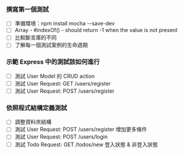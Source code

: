 ### 撰寫第一個測試

- [ ] 準備環境：npm install mocha --save-dev
- [ ] Array - #indexOf() - should return -1 when the value is not present
- [ ] 比較斷言庫的不同
- [ ] 了解每一個測試案例的生命週期

### 示範 Express 中的測試該如何進行

- [ ] 測試 User Model 的 CRUD action
- [ ] 測試 User Request: GET /users/register
- [ ] 測試 User Request: POST /users/register

### 依照程式結構定義測試

- [ ] 調整資料夾結構
- [ ] 測試 User Request: POST /users/register 增加更多條件
- [ ] 測試 User Request: POST /users/login
- [ ] 測試 Todo Request: GET /todos/new 登入狀態 & 非登入狀態
